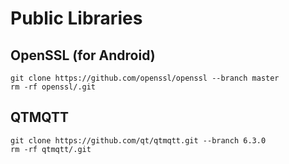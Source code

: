 # Public Libraries

## OpenSSL (for Android)

    git clone https://github.com/openssl/openssl --branch master
    rm -rf openssl/.git


## QTMQTT

    git clone https://github.com/qt/qtmqtt.git --branch 6.3.0
    rm -rf qtmqtt/.git

